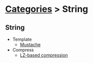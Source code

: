# [Categories](categories.index.html) > String

## String

- Template
  - [Mustache](rex_mustache.html)
- Compress
  - [LZ-based compression](rex_lzstring.html)